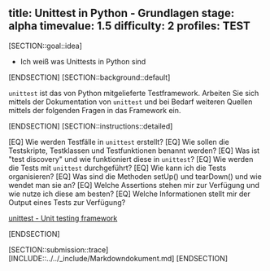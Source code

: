 title: Unittest in Python - Grundlagen
stage: alpha
timevalue: 1.5
difficulty: 2
profiles: TEST
---
[SECTION::goal::idea]

- Ich weiß was Unittests in Python sind

[ENDSECTION]
[SECTION::background::default]

`unittest` ist das von Python mitgelieferte Testframework.
Arbeiten Sie sich mittels der Dokumentation von `unittest` und bei Bedarf weiteren Quellen mittels
der folgenden Fragen in das Framework ein.

[ENDSECTION]
[SECTION::instructions::detailed]

[EQ] Wie werden Testfälle in `unittest` erstellt?
[EQ] Wie sollen die Testskripte, Testklassen und Testfunktionen benannt werden?
[EQ] Was ist "test discovery" und wie funktioniert diese in `unittest`?
[EQ] Wie werden die Tests mit `unittest` durchgeführt?
[EQ] Wie kann ich die Tests organisieren?
[EQ] Was sind die Methoden setUp() und tearDown() und wie wendet man sie an?
[EQ] Welche Assertions stehen mir zur Verfügung und wie nutze ich diese am besten?
[EQ] Welche Informationen stellt mir der Output eines Tests zur Verfügung?

[unittest - Unit testing framework](https://docs.python.org/3.10/library/unittest.html)

[ENDSECTION]

[SECTION::submission::trace]
[INCLUDE::../../_include/Markdowndokument.md]
[ENDSECTION]
